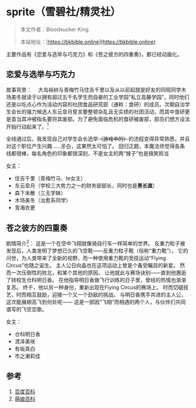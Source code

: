 # sprite（雪碧社/精灵社）

> 本文作者：Bloodsucker King
>
> 本站地址：[https://bkbible.online](https://bkbible.online)

主要作品有《恋爱与选举与巧克力》和《苍之彼方的四重奏》，都已经动画化。

## 恋爱与选举与巧克力
故事背景：
&emsp;大岛裕树与青梅竹马住吉千里以及从以前起就是好友的同班同学木场美冬就读于以拥有超过五千名学生而自豪的工业学园“私立高藤学园”，同时他们还是以吃点心作为活动内容的社团食品研究部（通称：食研）的成员。次期自治学生会长的强力候选人东云皐月誓言要整顿杂乱且无实绩的社团活动，而其中食研更是首当其冲被指名要将其废部。为了避免面临危机的食研被废部，部员们想方设法开始行动起来了。[<sup>1</sup>](#refer-anchor-1)

全线通过后，我发现自己对学生会长选举<s>（游戏中的）</s>的流程变得异常熟悉，并且对这个职位产生兴趣……牙白，这果然太可怕了。
回归正题，本魔法师觉得各条线都很棒，每名角色的印象都很深刻，不是女主的两“猴子”也是搞笑担当

女主：
- 住吉千里（青梅竹马、te女主）
- 东云皐月（学校三大势力之一的财务部部长，同时也是**黑长直**）
- 森下未散（三无学妹）
- 木场美冬（治愈系同学）
- 青海衣更

## 苍之彼方的四重奏
剧情简介[<sup>2</sup>](#refer-anchor-2)：
这是一个在空中飞翔就像骑自行车一样简单的世界。
反重力粒子被发现后，人类发明了梦想已久的飞空靴——反重力粒子靴（俗称“重力靴”），
它的问世，为人类带来了全新的视野，而一种使用重力靴的竞技运动“Flying Circus”也随之诞生。
主人公日向晶也在这项运动上曾是个备受瞩目的新星。
然而一次压倒性的败北，和某个其他的原因，
让他就此与赛场诀别——直到他邂逅了转校生仓科明日香。
在他指导明日香做飞行训练的日子里，曾经的热情也渐渐复苏。
终于，他以另一种身份，重新出现在Flying Circus的赛场上。
时而切磋技艺，时而相互鼓励，迎接一个又一个劲敌的挑战。
与明日香携手共进的主人公，这次能展翅高飞到何处呢——
这是一部因“飞翔”而相遇的两个人，与伙伴们共同谱写的飞空恋歌。

女主：
- 仓科明日香
- 鸢泽美咲
- 有坂真白
- 市之濑莉佳



## 参考
<a id="refer-anchor-1"></a>
1. [百度百科](https://baike.baidu.com/item/%E6%81%8B%E7%88%B1%E4%B8%8E%E9%80%89%E4%B8%BE%E4%B8%8E%E5%B7%A7%E5%85%8B%E5%8A%9B/37096)
<a id="refer-anchor-2"></a>
2. [萌娘百科](https://mzh.moegirl.org.cn/%E8%8B%8D%E4%B9%8B%E5%BD%BC%E6%96%B9%E7%9A%84%E5%9B%9B%E9%87%8D%E5%A5%8F)